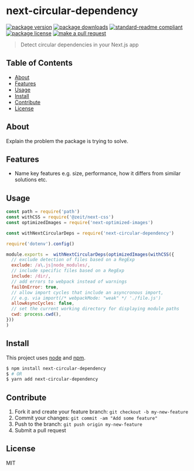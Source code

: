 
# next-circular-dependency
[![package version](https://img.shields.io/npm/v/next-circular-dependency.svg?style=flat-square)](https://npmjs.org/package/next-circular-dependency)
[![package downloads](https://img.shields.io/npm/dm/next-circular-dependency.svg?style=flat-square)](https://npmjs.org/package/next-circular-dependency)
[![standard-readme compliant](https://img.shields.io/badge/readme%20style-standard-brightgreen.svg?style=flat-square)](https://github.com/RichardLitt/standard-readme)
[![package license](https://img.shields.io/npm/l/next-circular-dependency.svg?style=flat-square)](https://npmjs.org/package/next-circular-dependency)
[![make a pull request](https://img.shields.io/badge/PRs-welcome-brightgreen.svg?style=flat-square)](http://makeapullrequest.com)

> Detect circular dependencies in your Next.js app

## Table of Contents

- [About](#about)
- [Features](#features)
- [Usage](#usage)
- [Install](#install)
- [Contribute](#contribute)
- [License](#License)

## About

Explain the problem the package is trying to solve.

## Features

- Name key features e.g. size, performance, how it differs from similar solutions etc.

## Usage

```js
const path = require('path')
const withCSS = require('@zeit/next-css')
const optimizedImages = require('next-optimized-images')

const withNextCircularDeps = require('next-circular-dependency')

require('dotenv').config()

module.exports =  withNextCircularDeps(optimizedImages(withCSS({
  // exclude detection of files based on a RegExp
  exclude: /a\.js|node_modules/,
  // include specific files based on a RegExp
  include: /dir/,
  // add errors to webpack instead of warnings
  failOnError: true,
  // allow import cycles that include an asyncronous import,
  // e.g. via import(/* webpackMode: "weak" */ './file.js')
  allowAsyncCycles: false,
  // set the current working directory for displaying module paths
  cwd: process.cwd(),
}))
)

```


## Install

This project uses [node](https://nodejs.org) and [npm](https://www.npmjs.com).

```sh
$ npm install next-circular-dependency
$ # OR
$ yarn add next-circular-dependency
```

## Contribute

1. Fork it and create your feature branch: `git checkout -b my-new-feature`
2. Commit your changes: `git commit -am "Add some feature"`
3. Push to the branch: `git push origin my-new-feature`
4. Submit a pull request

## License

MIT
